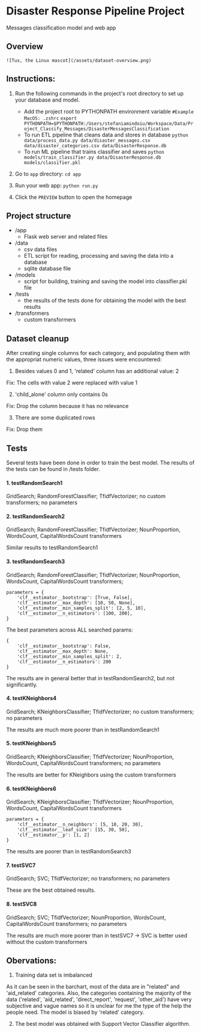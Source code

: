 # Disaster Response Pipeline Project
Messages classification model and web app

## Overview

    ![Tux, the Linux mascot](/assets/dataset-overview.png)

## Instructions:
1. Run the following commands in the project's root directory to set up your database and model.
    - Add the project root to PYTHONPATH environment variable
        `#Example MacOS: .zshrc`
        `export PYTHONPATH=$PYTHONPATH:/Users/stefaniamindoiu/Workspace/Data/Project_Classify_Messages/DisasterMessagesClassification`
    - To run ETL pipeline that cleans data and stores in database
        `python data/process_data.py data/disaster_messages.csv data/disaster_categories.csv data/DisasterResponse.db`
    - To run ML pipeline that trains classifier and saves
        `python models/train_classifier.py data/DisasterResponse.db models/classifier.pkl`

2. Go to `app` directory: `cd app`

3. Run your web app: `python run.py`

4. Click the `PREVIEW` button to open the homepage

## Project structure
- /app
    - Flask web server and related files
- /data
    - csv data files
    - ETL script for reading, processing and saving the data into a database
    - sqlite database file
- /models
    - script for building, training and saving the model into classifier.pkl file
- /tests
    - the results of the tests done for obtaining the model with the best results
- /transformers
    - custom transformers

## Dataset cleanup
After creating single columns for each category, and populating them with the appropriat numeric values, three issues were encountered:
1. Besides values 0 and 1, 'related' column has an additional value: 2

Fix: The cells with value 2 were replaced with value 1

2. 'child_alone' column only contains 0s

Fix: Drop the column because it has no relevance

3. There are some duplicated rows

Fix: Drop them

## Tests
Several tests have been done in order to train the best model. The results of the tests can be found in /tests folder.
#### 1. testRandomSearch1

GridSearch; RandomForestClassifier; TfidfVectorizer; no custom transformers; no parameters

#### 2. testRandomSearch2

GridSearch; RandomForestClassifier; TfidfVectorizer; NounProportion, WordsCount, CapitalWordsCount transformers


Similar results to testRandomSearch1

#### 3. testRandomSearch3

GridSearch; RandomForestClassifier; TfidfVectorizer; NounProportion, WordsCount, CapitalWordsCount transformers;


    parameters = {
        'clf__estimator__bootstrap': [True, False],
        'clf__estimator__max_depth': [10, 50, None],
        'clf__estimator__min_samples_split': [2, 5, 10],
        'clf__estimator__n_estimators': [100, 200],
    }

The best parameters across ALL searched params:

    {
        'clf__estimator__bootstrap': False,
        'clf__estimator__max_depth': None,
        'clf__estimator__min_samples_split': 2,
        'clf__estimator__n_estimators': 200
    }

The results are in general better that in testRandomSearch2, but not significantly.

#### 4. testKNeighbors4

GridSearch; KNeighborsClassifier; TfidfVectorizer; no custom transformers; no parameters

The results are much more poorer than in testRandomSearch1

#### 5. testKNeighbors5
GridSearch; KNeighborsClassifier; TfidfVectorizer; NounProportion, WordsCount, CapitalWordsCount transformers; no parameters

The results are better for KNeighbors using the custom transformers

#### 6. testKNeighbors6
GridSearch; KNeighborsClassifier; TfidfVectorizer; NounProportion, WordsCount, CapitalWordsCount transformers

    parameters = {
        'clf__estimator__n_neighbors': [5, 10, 20, 30],
        'clf__estimator__leaf_size': [15, 30, 50],
        'clf__estimator__p': [1, 2]
    }

The results are poorer than in testRandomSearch3

#### 7. testSVC7
GridSearch; SVC; TfidfVectorizer; no transformers; no parameters

These are the best obtained results.

#### 8. testSVC8
GridSearch; SVC; TfidfVectorizer; NounProportion, WordsCount, CapitalWordsCount transformers; no parameters

The results are much more poorer than in testSVC7 -> SVC is better used without the custom transformers



## Obervations:
1. Training data set is imbalanced

As it can be seen in the barchart, most of the data are in "related" and 'aid_related' categories. Also, the categories containing the majority of the data ('related', 'aid_related', 'direct_report', 'request', 'other_aid') have very subjective and vague names so it is unclear for me the type of the help the people need. The model is biased by 'related' category.

2. The best model was obtained with Support Vector Classifier algorithm.

